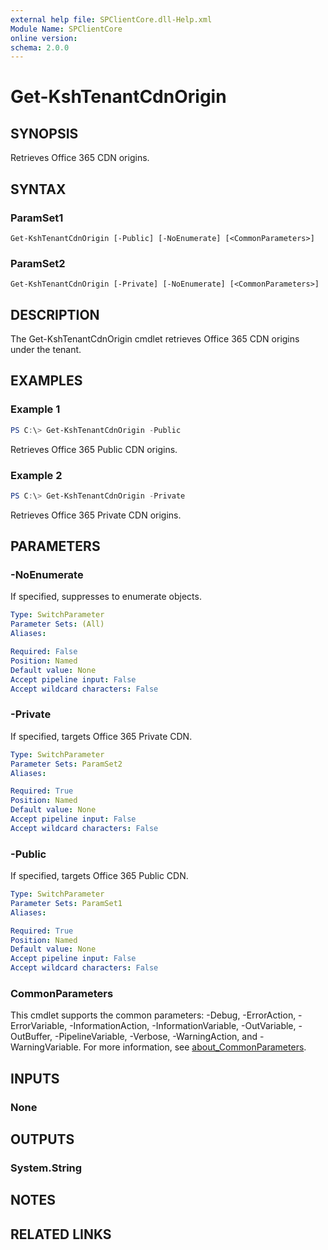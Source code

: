 ```yaml
---
external help file: SPClientCore.dll-Help.xml
Module Name: SPClientCore
online version:
schema: 2.0.0
---
```


# Get-KshTenantCdnOrigin

## SYNOPSIS
Retrieves Office 365 CDN origins.

## SYNTAX

### ParamSet1
```
Get-KshTenantCdnOrigin [-Public] [-NoEnumerate] [<CommonParameters>]
```

### ParamSet2
```
Get-KshTenantCdnOrigin [-Private] [-NoEnumerate] [<CommonParameters>]
```

## DESCRIPTION
The Get-KshTenantCdnOrigin cmdlet retrieves Office 365 CDN origins under the tenant.

## EXAMPLES

### Example 1
```powershell
PS C:\> Get-KshTenantCdnOrigin -Public
```

Retrieves Office 365 Public CDN origins.

### Example 2
```powershell
PS C:\> Get-KshTenantCdnOrigin -Private
```

Retrieves Office 365 Private CDN origins.

## PARAMETERS

### -NoEnumerate
If specified, suppresses to enumerate objects.

```yaml
Type: SwitchParameter
Parameter Sets: (All)
Aliases:

Required: False
Position: Named
Default value: None
Accept pipeline input: False
Accept wildcard characters: False
```

### -Private
If specified, targets Office 365 Private CDN.

```yaml
Type: SwitchParameter
Parameter Sets: ParamSet2
Aliases:

Required: True
Position: Named
Default value: None
Accept pipeline input: False
Accept wildcard characters: False
```

### -Public
If specified, targets Office 365 Public CDN.

```yaml
Type: SwitchParameter
Parameter Sets: ParamSet1
Aliases:

Required: True
Position: Named
Default value: None
Accept pipeline input: False
Accept wildcard characters: False
```

### CommonParameters
This cmdlet supports the common parameters: -Debug, -ErrorAction, -ErrorVariable, -InformationAction, -InformationVariable, -OutVariable, -OutBuffer, -PipelineVariable, -Verbose, -WarningAction, and -WarningVariable. For more information, see [about_CommonParameters](http://go.microsoft.com/fwlink/?LinkID=113216).

## INPUTS

### None

## OUTPUTS

### System.String

## NOTES

## RELATED LINKS
